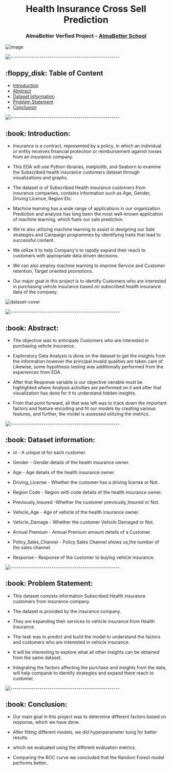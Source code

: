 

<h1 align="center"> Health Insurance Cross Sell Prediction
 </h1>

<h3 align="center"> AlmaBetter Verfied Project - <a href="https://www.almabetter.com/"> AlmaBetter School </a> </h5>


![image](https://www.recruiter.com//recruiting/wp-content/uploads/2019/02/blocks.png)


<p> </p>

![-----------------------------------------------------](https://raw.githubusercontent.com/andreasbm/readme/master/assets/lines/rainbow.png)

<h2> :floppy_disk: Table of Content</h2>

  * [Introduction](#Introduction)
  * [Abstract](#Abstract)
  * [Dataset Information](#dataset-information)
  * [Problem Statement](#Problem-Statement)
  * [Conclusion](#Conclusion)


![-----------------------------------------------------](https://raw.githubusercontent.com/andreasbm/readme/master/assets/lines/rainbow.png)


<h2> :book: Introduction:</h2>



* Insurance is a contract, represented by a policy, in which an individual or entity receives financial protection or reimbursement against losses from an insurance company.

* This EDA will use Python libraries, matplotlib, and Seaborn to examine the Subscribed health insurance customers dataset through visualizations and graphs. 

* The dataset is of  Subscribed Health insurance customers from insurance companies, contains information such as Age, Gender, Driving Licence, Region Etc.

* Machine learning has a wide range of applications in our organization. Prediction and analysis has long been the most well-known application of machine learning, which fuels our sale prediction. 

* We're also utilizing machine learning to assist in designing our Sale strategies and Campaign programmes by identifying traits that lead to successful content.

*  We utilize it to help Company's to rapidly expand their reach to customers with appropriate data driven decisions.

* We can also employ machine learning to improve Service and Customer retention, Target oriented promotions.

* Our major goal in this project is to identify Customers who are interested in purchasing vehcle insurance based on subscribed health insurance data of the company.

![dataset-cover](https://user-images.githubusercontent.com/95616692/167281635-1074557a-3b50-41b2-9ef7-957765cc49c2.jpg)



![-----------------------------------------------------](https://raw.githubusercontent.com/andreasbm/readme/master/assets/lines/rainbow.png)


<h2> :book: Abstract:</h2>

* The objective was to anticipate Customers who are interested in purchasing vehcle insurance.

* Exploratory Data Analysis is done on the dataset to get the insights from the information however the principal invalid qualities are taken care of. Likewise, some hypothesis testing was additionally performed from the experiences from EDA.

* After that Response variable is our objective variable must be highlighted where Analysis activities are performed on it and after that visualization has done for it to understand hidden insights. 

* From that point forward, all that was left was to track down the important factors and feature encoding and fit our models by creating various features, and further, the model is assessed utilizing the metrics.



![-----------------------------------------------------](https://raw.githubusercontent.com/andreasbm/readme/master/assets/lines/rainbow.png)


<h2> :book: Dataset information:</h2>


* id - A unique id for each customer.


* Gender - Gender details of the health insurance owner.


* Age - Age details of the health insurance owner.


* Driving_License - Whether the customer has a driving license or Not.


* Region Code - Region with code details of the health insurance owner.


* Previously_Insured -Whether the customer previously_Insured or Not.


* Vehicle_Age - Age of vehicle of the health insurance owner.



* Vehicle_Damage - Whether the customer Vehicle Damaged or Not.


* Annual Premium - Annual Premium amount details of a Customer.


* Policy_Sales_Channel - Policy Sales Channel shows us,the number of the sales channel. 


* Response - Response of the customer to buying vehicle insurance.


![-----------------------------------------------------](https://raw.githubusercontent.com/andreasbm/readme/master/assets/lines/rainbow.png)

<h2> :book: Problem Statement:</h2>

* This dataset consists information Subscribed Health insurance customers from insurance company. 

* The dataset is provided by the insurance company.

* They are expanding their services to vehicle insurance from Health insurance.

* The task was to predict and build the model to understand the factors and customers who are interested in vehicle insurance. 

* It will be interesting to explore what all other insights can be obtained from the same dataset.

* Integrating the factors affecting the purchase and insights from the data, will help companie to identify strategies and expand there reach to customer.



![-----------------------------------------------------](https://raw.githubusercontent.com/andreasbm/readme/master/assets/lines/rainbow.png)

<h2> :book: Conclusion:</h2>

* Our main goal in this project was to determine different factors based on response, which we have done.

* After fitting different models, we did hyperparameter tunig for better results.

* which we evaluated using the different evaluation metrics.

* Comparing the ROC curve we concluded that the Random Forest model performs better..


